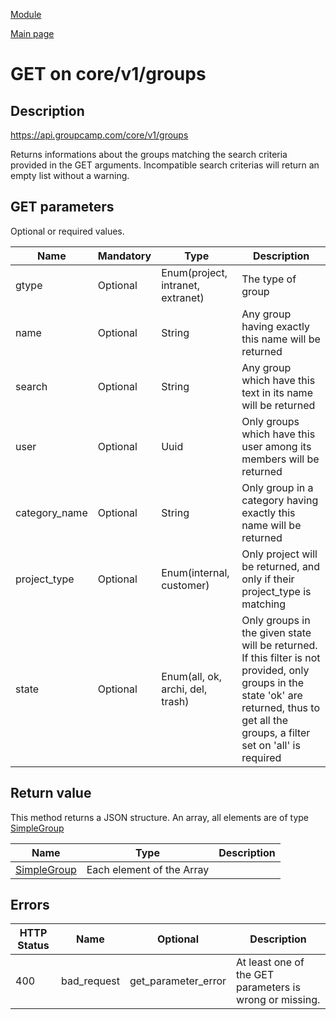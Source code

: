 
[Module](./README.md)

[Main page](../README.md)


# GET on core/v1/groups

## Description

https://api.groupcamp.com/core/v1/groups


Returns informations about the groups matching the search criteria provided in the GET arguments. Incompatible search criterias will return an empty list without a warning.





## GET parameters

Optional or required values.

Name    |  Mandatory    |   Type   |  Description
--------|---------------|----------|---------------
gtype | Optional | Enum(project, intranet, extranet) | The type of group
name | Optional | String | Any group having exactly this name will be returned
search | Optional | String | Any group which have this text in its name will be returned
user | Optional | Uuid | Only groups which have this user among its members will be returned
category_name | Optional | String | Only group in a category having exactly this name will be returned
project_type | Optional | Enum(internal, customer) | Only project will be returned, and only if their project_type is matching
state | Optional | Enum(all, ok, archi, del, trash) | Only groups in the given state will be returned. If this filter is not provided, only groups in the state 'ok' are returned, thus to get all the groups, a filter set on 'all' is required






## Return value


This method returns a JSON structure. An array, all elements are of type [SimpleGroup](../types/SimpleGroup.md) 

Name   |  Type   |  Description
-------|---------|-------------
 | [SimpleGroup](../types/SimpleGroup.md) | Each element of the Array






## Errors


HTTP Status | Name   | Optional          | Description
------------|--------|-------------------|------------
400 | bad_request | get_parameter_error | At least one of the GET parameters is wrong or missing.



